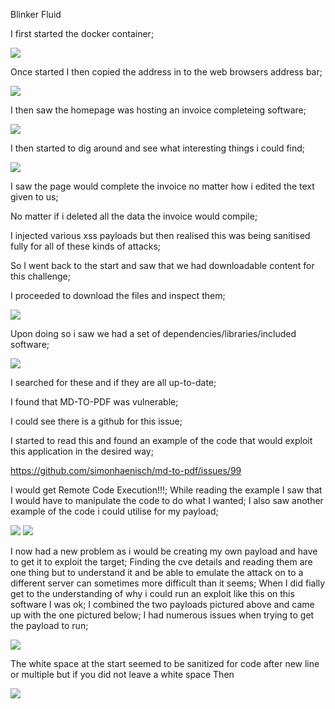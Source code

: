 Blinker Fluid

I first started the docker container;

<img src= "./blinker fluid start.png">

Once started I then copied the address in to the web browsers address bar;

<img src= "./blinker fluid home.png">

I then saw the homepage was hosting an invoice completeing software;

<img src= "./blinker fluid invoice.png">

I then started to dig around and see what interesting things i could find;

<img src= "./blinker fluid new invoice.png">

I saw the page would complete the invoice no matter how i edited the text given to us;

No matter if i deleted all the data the invoice would compile;

I injected various xss payloads but then realised this was being sanitised fully for all of these kinds of attacks;

So I went back to the start and saw that we had downloadable content for this challenge;

I proceeded to download the files and inspect them;

<img src= "./blinkers index backend.png">

Upon doing so i saw we had a set of dependencies/libraries/included software;

<img src= "./blinkers package.json backend.png">

I searched for these and if they are all up-to-date;

I found that MD-TO-PDF was vulnerable;

I could see there is a github for this issue;

I started to read this and found an example of the code that would exploit this application in the desired way;

https://github.com/simonhaenisch/md-to-pdf/issues/99

I would get Remote Code Execution!!!;
While reading the example I saw that I would have to manipulate the code to do what I wanted;
I also saw another example of the code i could utilise for my payload;

<img src= "./github code.png">
<img src= "./github code 2.png">

I now had a new problem as i would be creating my own payload and have to get it to exploit the target; 
Finding the cve details and reading them are one thing but to understand it and be able to 
emulate the attack on to a different server can sometimes more difficult than it seems;
When I did fially get to the understanding of why i could run an exploit like this on this software I was ok;
I combined the two payloads pictured above and came up with the one pictured below;
I had numerous issues when trying to get the payload to run;

<img src= "./blinker fluid new invoice with payload.png">

The white space at the start seemed to be sanitized for code after new line or multiple but if you did not leave a white space Then

<img src= "./blinker fluid flag.png">
